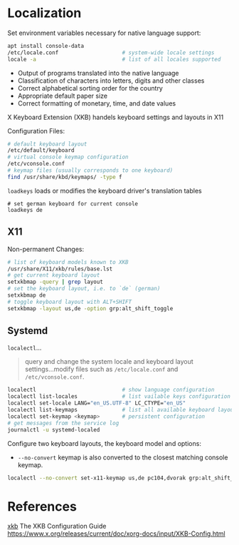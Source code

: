 # Localization

Set environment variables necessary for native language support:

```bash
apt install console-data
/etc/locale.conf                    # system-wide locale settings
locale -a                           # list of all locales supported
```

* Output of programs translated into the native language
* Classification of characters into letters, digits and other classes
* Correct alphabetical sorting order for the country
* Appropriate default paper size
* Correct formatting of monetary, time, and date values

X Keyboard Extension (XKB) handels keyboard settings and layouts in X11

Configuration Files:

```bash
# default keyboard layout 
/etc/default/keyboard
# virtual console keymap configuration
/etc/vconsole.conf
# keymap files (usually corresponds to one keyboard)
find /usr/share/kbd/keymaps/ -type f
```

`loadkeys` loads or modifies the keyboard driver's translation tables

```
# set german keyboard for current console
loadkeys de
```

## X11

Non-permanent Changes:

```bash
# list of keyboard models known to XKB
/usr/share/X11/xkb/rules/base.lst
# get current keyboard layout
setxkbmap -query | grep layout
# set the keyboard layout, i.e. to `de` (german)
setxkbmap de
# toggle keyboard layout with ALT+SHIFT
setxkbmap -layout us,de -option grp:alt_shift_toggle
```

## Systemd 

`localectl`...

> query and change the system locale and keyboard layout settings...modify files
> such as `/etc/locale.conf` and `/etc/vconsole.conf`.

```bash
localectl                           # show language configuration
localectl list-locales              # list vailable keys configuration
localectl set-locale LANG="en_US.UTF-8" LC_CTYPE="en_US"
localectl list-keymaps              # list all available keyboard layouts
localectl set-keymap <keymap>       # persistent configuration
# get messages from the service log
journalctl -u systemd-localed
```

Configure two keyboard layouts, the keyboard model and options:

* `--no-convert` keymap is also converted to the closest matching console keymap.

```bash
localectl --no-convert set-x11-keymap us,de pc104,dvorak grp:alt_shift_toggle
```

# References


[xkb] The XKB Configuration Guide  
https://www.x.org/releases/current/doc/xorg-docs/input/XKB-Config.html


[xkb]: https://www.x.org/wiki/XKB/



